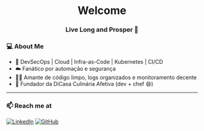 <h1 align="center">Welcome</h1>
<h3 align="center">Live Long and Prosper 🖖</h3>

### 💻 About Me

- 🔐 DevSecOps | Cloud | Infra-as-Code | Kubernetes | CI/CD
- ☁️ Fanático por automação e segurança
- 👨‍💻 Amante de código limpo, logs organizados e monitoramento decente
- 🍳 Fundador da DiCasa Culinária Afetiva (dev + chef 😄)

---

### 📫 Reach me at

[![LinkedIn](https://img.shields.io/badge/LinkedIn-blue?logo=linkedin&style=for-the-badge)](https://www.linkedin.com/in/lobaczewski/)
[![GitHub](https://img.shields.io/badge/GitHub-000?logo=github&style=for-the-badge)](https://github.com/lobaczewski)
